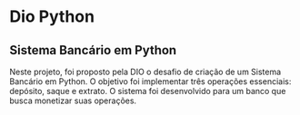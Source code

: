 # Dio Python
## Sistema Bancário em Python
Neste projeto, foi proposto pela DIO o desafio de criação de um Sistema Bancário em Python.
O objetivo foi implementar três operações essenciais: depósito, saque e extrato.
O sistema foi desenvolvido para um banco que busca monetizar suas operações.
